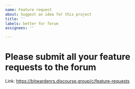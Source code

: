 ```yaml
---
name: Feature request
about: Suggest an idea for this project
title: ''
labels: better for forum
assignees: ''

---
```


# Please submit all your feature requests to the forum
Link: https://bitwardenrs.discourse.group/c/feature-requests
